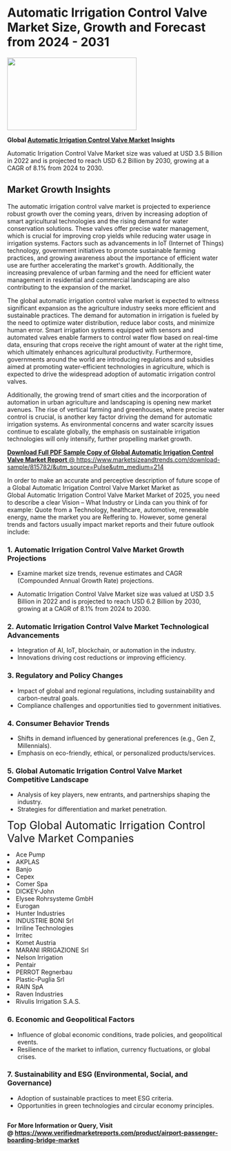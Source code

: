 <H1>Automatic Irrigation Control Valve Market Size, Growth and Forecast from 2024 - 2031</H1><img class="aligncenter size-medium wp-image-584254" src="https://thirdeyenews.in/wp-content/uploads/2024/09/Global-Market-Research-300x168.jpeg" alt="" width="300" height="168" /><p><strong>Global&nbsp;<a href="https://www.marketsizeandtrends.com/download-sample/815782/&amp;utm_source=Pulse&amp;utm_medium=214">Automatic Irrigation Control Valve Market</a> Insights</strong></p><p>Automatic Irrigation Control Valve Market size was valued at USD 3.5 Billion in 2022 and is projected to reach USD 6.2 Billion by 2030, growing at a CAGR of 8.1% from 2024 to 2030.</p><p><h2>Market Growth Insights</h2> <p>The automatic irrigation control valve market is projected to experience robust growth over the coming years, driven by increasing adoption of smart agricultural technologies and the rising demand for water conservation solutions. These valves offer precise water management, which is crucial for improving crop yields while reducing water usage in irrigation systems. Factors such as advancements in IoT (Internet of Things) technology, government initiatives to promote sustainable farming practices, and growing awareness about the importance of efficient water use are further accelerating the market's growth. Additionally, the increasing prevalence of urban farming and the need for efficient water management in residential and commercial landscaping are also contributing to the expansion of the market.</p> <p><a href="download-sample-link"></a></p> <p>The global automatic irrigation control valve market is expected to witness significant expansion as the agriculture industry seeks more efficient and sustainable practices. The demand for automation in irrigation is fueled by the need to optimize water distribution, reduce labor costs, and minimize human error. Smart irrigation systems equipped with sensors and automated valves enable farmers to control water flow based on real-time data, ensuring that crops receive the right amount of water at the right time, which ultimately enhances agricultural productivity. Furthermore, governments around the world are introducing regulations and subsidies aimed at promoting water-efficient technologies in agriculture, which is expected to drive the widespread adoption of automatic irrigation control valves.</p> <p>Additionally, the growing trend of smart cities and the incorporation of automation in urban agriculture and landscaping is opening new market avenues. The rise of vertical farming and greenhouses, where precise water control is crucial, is another key factor driving the demand for automatic irrigation systems. As environmental concerns and water scarcity issues continue to escalate globally, the emphasis on sustainable irrigation technologies will only intensify, further propelling market growth.</p> <p><a href="get-more-link"></p><p><span class=""><strong>Download Full PDF Sample Copy of Global Automatic Irrigation Control Valve Market Report</strong> @ <a href="https://www.marketsizeandtrends.com/download-sample/815782/&amp;utm_source=Pulse&amp;utm_medium=214" target="_blank">https://www.marketsizeandtrends.com/download-sample/815782/&amp;utm_source=Pulse&amp;utm_medium=214</a></span></p><p>In order to make an accurate and perceptive description of future scope of a Global&nbsp;Automatic Irrigation Control Valve Market Market as Global&nbsp;Automatic Irrigation Control Valve Market Market of 2025, you need to describe a clear Vision &ndash; What Industry or Linda can you think of for example: Quote from a Technology, healthcare, automotive, renewable energy, name the market you are Reffering to. However, some general trends and factors usually impact market reports and their future outlook include:</p><h3>1.&nbsp;<strong>Automatic Irrigation Control Valve Market Growth Projections</strong></h3><ul><li>Examine market size trends, revenue estimates and CAGR (Compounded Annual Growth Rate) projections.</li><li><p>Automatic Irrigation Control Valve Market size was valued at USD 3.5 Billion in 2022 and is projected to reach USD 6.2 Billion by 2030, growing at a CAGR of 8.1% from 2024 to 2030.</p></li></ul><h3>2.&nbsp;<strong>Automatic Irrigation Control Valve Market Technological Advancements</strong></h3><ul><li>Integration of AI, IoT, blockchain, or automation in the industry.</li><li>Innovations driving cost reductions or improving efficiency.</li></ul><h3>3.&nbsp;<strong>Regulatory and Policy Changes</strong></h3><ul><li>Impact of global and regional regulations, including sustainability and carbon-neutral goals.</li><li>Compliance challenges and opportunities tied to government initiatives.</li></ul><h3>4.&nbsp;<strong>Consumer Behavior Trends</strong></h3><ul><li>Shifts in demand influenced by generational preferences (e.g., Gen Z, Millennials).</li><li>Emphasis on eco-friendly, ethical, or personalized products/services.</li></ul><h3>5.&nbsp;<strong>Global Automatic Irrigation Control Valve Market Competitive Landscape</strong></h3><ul><li>Analysis of key players, new entrants, and partnerships shaping the industry.</li><li>Strategies for differentiation and market penetration.</li></ul><p data-pm-slice="1 1 []"><span style="color: inherit; font-family: inherit; font-size: 25px;">Top Global Automatic Irrigation Control Valve Market Companies</span></p><div class="" data-test-id=""><p><li>Ace Pump</li><li> AKPLAS</li><li> Banjo</li><li> Cepex</li><li> Comer Spa</li><li> DICKEY-John</li><li> Elysee Rohrsysteme GmbH</li><li> Eurogan</li><li> Hunter Industries</li><li> INDUSTRIE BONI Srl</li><li> Irriline Technologies</li><li> Irritec</li><li> Komet Austria</li><li> MARANI IRRIGAZIONE Srl</li><li> Nelson Irrigation</li><li> Pentair</li><li> PERROT Regnerbau</li><li> Plastic-Puglia Srl</li><li> RAIN SpA</li><li> Raven Industries</li><li> Rivulis Irrigation S.A.S.</li></p></div><h3>6.&nbsp;<strong>Economic and Geopolitical Factors</strong></h3><ul><li>Influence of global economic conditions, trade policies, and geopolitical events.</li><li>Resilience of the market to inflation, currency fluctuations, or global crises.</li></ul><h3>7.&nbsp;<strong>Sustainability and ESG (Environmental, Social, and Governance)</strong></h3><ul><li>Adoption of sustainable practices to meet ESG criteria.</li><li>Opportunities in green technologies and circular economy principles.</li></ul><h2><strong style="font-size: 14px;">For More Information or Query, Visit @&nbsp;</strong><a style="background-color: #ffffff; font-size: 14px;" href="https://www.marketsizeandtrends.com/report/automatic-irrigation-control-valve-market/" target="_blank">https://www.verifiedmarketreports.com/product/airport-passenger-boarding-bridge-market</a></h2>
